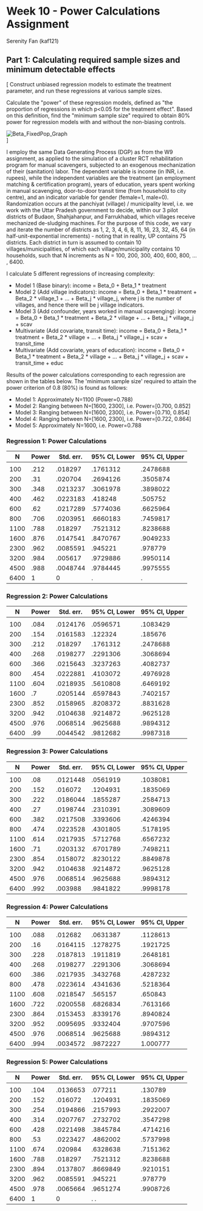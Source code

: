 # Week 10 - Power Calculations Assignment 
Serenity Fan (kaf121)

## Part 1: Calculating required sample sizes and minimum detectable effects 

[
Construct unbiased regression models to estimate the treatment parameter, and run these regressions at various sample sizes.

Calculate the "power" of these regression models, defined as "the proportion of regressions in which p<0.05 for the treatment effect". Based on this definition, find the "minimum sample size" required to obtain 80% power for regression models with and without the non-biasing controls.

![Beta_FixedPop_Graph](beta_graph_fixed.png)  
] 

I employ the same Data Generating Process (DGP) as from the W9 assignment, as applied to the simulation of a cluster RCT rehabilitation program for manual scavengers, subjected to an exogenous mechanization of their (sanitation) labor. The dependent variable is income (in INR, i.e. rupees), while the independent variables are the treatment (an employment matching & certification program), years of education, years spent working in manual scavenging, door-to-door transit time (from household to city centre), and an indicator variable for gender (female=1, male=0). Randomization occurs at the panchiyat (village) / municipality level, i.e. we work with the Uttar Pradesh government to decide, within our 3 pilot districts of Budaon, Shahjahanpur, and Farrukhabad, which villages receive mechanized de-sludging machines. For the purpose of this code, we vary and iterate the number of districts as 1, 2, 3, 4, 6, 8, 11, 16, 23, 32, 45, 64 (in half-unit-exponential increments) - noting that in reality, UP contains 75 districts. Each district in turn is assumed to contain 10 villages/municipalities, of which each village/municipality contains 10 households, such that N increments as N = 100, 200, 300, 400, 600, 800, ... , 6400. 

I calculate 5 different regressions of increasing complexity: 
* Model 1 (Base binary): 
income = Beta_0 + Beta_1 * treatment
* Model 2 (Add village indicators): 
income = Beta_0 + Beta_1 * treatment + Beta_2 * village_1 + ... + Beta_j * village_j, where j is the number of villages, and hence there will be j village indicators. 
* Model 3 (Add confounder, years worked in manual scavenging): 
income = Beta_0 + Beta_1 * treatment + Beta_2 * village + ... + Beta_j * village_j + scav 
* Multivariate (Add covariate, transit time): 
income = Beta_0 + Beta_1 * treatment + Beta_2 * village + ... + Beta_j * village_j + scav + transit_time
* Multivariate (Add covariate, years of education): 
income = Beta_0 + Beta_1 * treatment + Beta_2 * village + ... + Beta_j * village_j + scav + transit_time + educ

Results of the power calculations corresponding to each regression are shown in the tables below. The 'minimum sample size' required to attain the power criterion of 0.8 (80%) is found as follows: 

* Model 1: Approximately N=1100 (Power=0.788)
* Model 2: Ranging between N=[1600, 2300], i.e. Power=[0.700, 0.852]
* Model 3: Ranging between N=[1600, 2300], i.e. Power=[0.710, 0.854]
* Model 4: Ranging between N=[1600, 2300], i.e. Power=[0.722, 0.864]
* Model 5: Approximately N=1600, i.e. Power=0.788 

### Regression 1: Power Calculations 
|   N    | Power |  Std. err. | 95% CI, Lower | 95% CI, Upper |
|--------|-------|------------|---------------|---------------|
|        |       |            |               |               |
|  100   |  .212 |  .018297   |  .1761312     |  .2478688     |
|  200   |  .31  |  .020704   |  .2694126     |  .3505874     |
|  300   |  .348 |  .0213237  |  .3061978     |  .3898022     |
|  400   |  .462 |  .0223183  |  .418248      |  .505752      |
|  600   |  .62  |  .0217289  |  .5774036     |  .6625964     |
|  800   |  .706 |  .0203951  |  .6660183     |  .7459817     |
|  1100  |  .788 |   .018297  |  .7521312     |  .8238688     |
|  1600  |  .876 |  .0147541  |  .8470767     |  .9049233     |
|  2300  |  .962 |  .0085591  |  .945221      |  .978779      |
|  3200  |  .984 |   .005617  |  .9729886     |  .9950114     |
|  4500  |  .988 |  .0048744  |  .9784445     |  .9975555     | 
|  6400  |     1 |         0  |         .     |         .     | 

   
### Regression 2: Power Calculations 
|   N    | Power |  Std. err. | 95% CI, Lower | 95% CI, Upper |
|--------|-------|------------|---------------|---------------|
|        |       |            |               |               |
|  100   |  .084 |  .0124176  |  .0596571     |  .1083429     |
|  200   |  .154 |  .0161583  |  .122324      |  .185676      |
|  300   |  .212 |  .018297   |  .1761312     |  .2478688     |
|  400   |  .268 |  .0198277  |  .2291306     |  .3068694     | 
|  600   |  .366 |  .0215643  |  .3237263     |  .4082737     |
|  800   |  .454 |  .0222881  |  .4103072     |  .4976928     |
|  1100  |  .604 |  .0218935  |  .5610808     |  .6469192     |
|  1600  |  .7   |  .0205144  |  .6597843     |  .7402157     |
|  2300  |  .852 |  .0158965  |  .8208372     |  .8831628     |
|  3200  |  .942 |  .0104638  |  .9214872     |  .9625128     |
|  4500  |  .976 |  .0068514  |  .9625688     |  .9894312     |
|  6400  |  .99  |  .0044542  |  .9812682     |  .9987318     |


### Regression 3: Power Calculations 
|   N    | Power |  Std. err. | 95% CI, Lower | 95% CI, Upper |
|--------|-------|------------|---------------|---------------|
|        |       |            |               |               | 
|  100   |  .08  |  .0121448  |  .0561919     |  .1038081     |
|  200   |  .152 |  .016072   |  .1204931     |  .1835069     |
|  300   |  .222 |  .0186044  |  .1855287     |  .2584713     | 
|  400   |  .27  |  .0198744  |  .2310391     |  .3089609     | 
|  600   |  .382 |  .0217508  |  .3393606     |  .4246394     | 
|  800   |  .474 |  .0223528  |  .4301805     |  .5178195     |
|  1100  |  .614 |  .0217935  |  .5712768     |  .6567232     | 
|  1600  |  .71  |  .0203132  |  .6701789     |  .7498211     |
|  2300  |  .854 |  .0158072  |  .8230122     |  .8849878     |
|  3200  |  .942 |  .0104638  |  .9214872     |  .9625128     |
|  4500  |  .976 |  .0068514  |  .9625688     |  .9894312     |
|  6400  |  .992 |  .003988   |  .9841822     |  .9998178     | 

### Regression 4: Power Calculations 
|   N    | Power |  Std. err. | 95% CI, Lower | 95% CI, Upper |
|--------|-------|------------|---------------|---------------|
|        |       |            |               |               | 
|  100   |  .088 |  .012682   |  .0631387     |  .1128613     | 
|  200   |  .16  |  .0164115  |  .1278275     |  .1921725     |
|  300   |  .228 |  .0187813  |  .1911819     |  .2648181     |
|  400   |  .268 |  .0198277  |  .2291306     |  .3068694     |
|  600   |  .386 |  .0217935  |  .3432768     |  .4287232     | 
|  800   |  .478 |  .0223614  |  .4341636     |  .5218364     |
|  1100  |  .608 |  .0218547  |  .565157      |  .650843      |
|  1600  |  .722 |  .0200558  |  .6826834     |  .7613166     |
|  2300  |  .864 |  .0153453  |  .8339176     |  .8940824     | 
|  3200  |  .952 |  .0095695  |  .9332404     |  .9707596     |
|  4500  |  .976 |  .0068514  |  .9625688     |  .9894312     |
|  6400  |  .994 |  .0034572  |  .9872227     | 1.000777      |

### Regression 5: Power Calculations 
|   N    | Power |  Std. err. | 95% CI, Lower | 95% CI, Upper |
|--------|-------|------------|---------------|---------------|
|        |       |            |               |               | 
|   100  |  .104 |  .0136653  |  .077211      |  .130789      |
|   200  |  .152 |  .016072   |  .1204931     |  .1835069     | 
|   300  |  .254 |  .0194866  |  .2157993     |  .2922007     |
|   400  |  .314 |  .0207767  |  .2732702     |  .3547298     |
|   600  |  .428 |  .0221498  |  .3845784     |  .4714216     |
|   800  |  .53  |  .0223427  |  .4862002     |  .5737998     |
|   1100 |  .674 |  .020984   |  .6328638     |  .7151362     |
|   1600 |  .788 |  .018297   |  .7521312     |  .8238688     |
|   2300 |  .894 |  .0137807  |  .8669849     |  .9210151     |
|   3200 |  .962 |  .0085591  |  .945221      |  .978779      |
|   4500 |  .978 |  .0065664  |  .9651274     |  .9908726     |
|   6400 |     1 |         0  |         .               .



